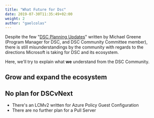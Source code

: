 ```yaml
---
title: "What Future for Dsc"
date: 2019-07-30T11:35:49+02:00
weight: 2
author: "gaelcolas"
---
```


Despite the few "[DSC Planning Updates](https://devblogs.microsoft.com/powershell/?s=DSC+Planning&submit=%EE%9C%A1)"
written by Michael Greene
(Program Manager for DSC, and DSC Community Committee member), there is still
misunderstandings by the community with regards to the directions Microsoft
is taking for DSC and its ecosystem.

Here, we'll try to explain what **we** understand from the DSC Community.

## Grow and expand the ecosystem

## No plan for DSCvNext

- There's an LCMv2 written for Azure Policy Guest Configuration
- There are no further plan for a Pull Server
